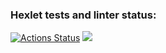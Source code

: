 ### Hexlet tests and linter status:
[![Actions Status](https://github.com/VictoryPashkova/frontend-project-46/workflows/hexlet-check/badge.svg)](https://github.com/VictoryPashkova/frontend-project-46/actions)
<a href="https://codeclimate.com/github/VictoryPashkova/frontend-project-46/maintainability"><img src="https://api.codeclimate.com/v1/badges/0644bc4adf22f066f99f/maintainability" /></a>
